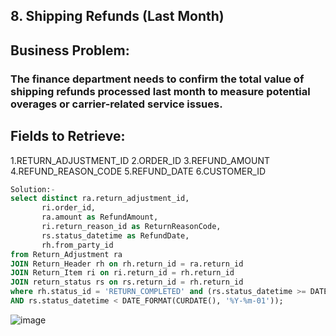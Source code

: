 ## 8. Shipping Refunds (Last Month)
## Business Problem:
### The finance department needs to confirm the total value of shipping refunds processed last month to measure potential overages or carrier-related service issues.

## Fields to Retrieve:

1.RETURN_ADJUSTMENT_ID
2.ORDER_ID
3.REFUND_AMOUNT
4.REFUND_REASON_CODE
5.REFUND_DATE
6.CUSTOMER_ID
```sql
Solution:-
select distinct ra.return_adjustment_id,
       ri.order_id,
       ra.amount as RefundAmount,
       ri.return_reason_id as ReturnReasonCode,
       rs.status_datetime as RefundDate,
       rh.from_party_id
from Return_Adjustment ra 
JOIN Return_Header rh on rh.return_id = ra.return_id
JOIN Return_Item ri on ri.return_id = rh.return_id
JOIN return_status rs on rs.return_id = rh.return_id
where rh.status_id = 'RETURN_COMPLETED' and (rs.status_datetime >= DATE_FORMAT(CURDATE() - INTERVAL 1 MONTH, '%Y-%m-01')
AND rs.status_datetime < DATE_FORMAT(CURDATE(), '%Y-%m-01'));
```
![image](https://github.com/user-attachments/assets/8e4ebc2c-522c-4fba-a909-625d2691322a)
